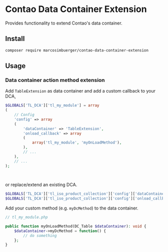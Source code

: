 # Contao Data Container Extension

Provides functionality to extend Contao's data container.

## Install
```bash
composer require marcosimbuerger/contao-data-container-extension
```

## Usage

### Data container action method extension
Add `TableExtension` as data container and add a custom callback to your DCA,
```php
$GLOBALS['TL_DCA']['tl_my_module'] = array
(
	// Config
	'config' => array
	(
		'dataContainer' => 'TableExtension',
		'onload_callback' => array
		(
			array('tl_my_module', 'myOnLoadMethod'),
        ),
        // ...
    ),
    // ...
);
  
   
```

or replace/extend an existing DCA.
```php
$GLOBALS['TL_DCA']['tl_iso_product_collection']['config']['dataContainer'] = 'TableExtension';
$GLOBALS['TL_DCA']['tl_iso_product_collection']['config']['onload_callback'][] = array('tl_my_module, 'myOnLoadMethod');
```

Add your custom method (e.g. `myDcMethod`) to the data container.
```php
// tl_my_module.php

public function myOnLoadMethod(DC_Table $dataContainer): void {
    $dataContainer->myDcMethod = function() {
        // do something
    };
}
```
